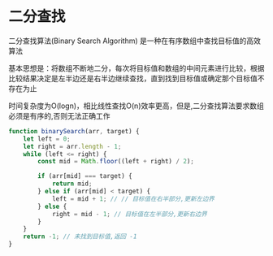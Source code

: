 # 二分查找

二分查找算法(Binary Search Algorithm) 是一种在有序数组中查找目标值的高效算法

基本思想是：将数组不断地二分，每次将目标值和数组的中间元素进行比较，根据比较结果决定是左半边还是右半边继续查找，直到找到目标值或确定那个目标值不存在为止

时间复杂度为O(logn)，相比线性查找O(n)效率更高，但是,二分查找算法要求数组必须是有序的,否则无法正确工作

```js
function binarySearch(arr, target) {
    let left = 0;
    let right = arr.length - 1;
    while (left <= right) {
        const mid = Math.floor((left + right) / 2);

        if (arr[mid] === target) {
            return mid;
        } else if (arr[mid] < target) {
            left = mid + 1; // // 目标值在右半部分,更新左边界
        } else {
            right = mid - 1; // 目标值在左半部分,更新右边界
        }
    }
    return -1; // 未找到目标值,返回 -1
}
```
